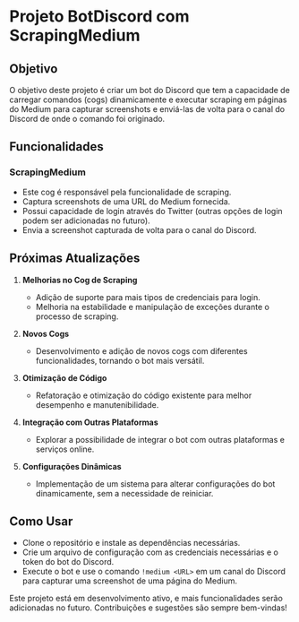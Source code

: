 # Projeto BotDiscord com ScrapingMedium

## Objetivo

O objetivo deste projeto é criar um bot do Discord que tem a capacidade de carregar comandos (cogs) dinamicamente e executar scraping em páginas do Medium para capturar screenshots e enviá-las de volta para o canal do Discord de onde o comando foi originado. 

## Funcionalidades

### ScrapingMedium
- Este cog é responsável pela funcionalidade de scraping.
- Captura screenshots de uma URL do Medium fornecida.
- Possui capacidade de login através do Twitter (outras opções de login podem ser adicionadas no futuro).
- Envia a screenshot capturada de volta para o canal do Discord.

## Próximas Atualizações

1. **Melhorias no Cog de Scraping**
   - Adição de suporte para mais tipos de credenciais para login.
   - Melhoria na estabilidade e manipulação de exceções durante o processo de scraping.

2. **Novos Cogs**
   - Desenvolvimento e adição de novos cogs com diferentes funcionalidades, tornando o bot mais versátil.

3. **Otimização de Código**
   - Refatoração e otimização do código existente para melhor desempenho e manutenibilidade.

4. **Integração com Outras Plataformas**
   - Explorar a possibilidade de integrar o bot com outras plataformas e serviços online.

5. **Configurações Dinâmicas**
   - Implementação de um sistema para alterar configurações do bot dinamicamente, sem a necessidade de reiniciar.

## Como Usar

- Clone o repositório e instale as dependências necessárias.
- Crie um arquivo de configuração com as credenciais necessárias e o token do bot do Discord.
- Execute o bot e use o comando `!medium <URL>` em um canal do Discord para capturar uma screenshot de uma página do Medium.

Este projeto está em desenvolvimento ativo, e mais funcionalidades serão adicionadas no futuro. Contribuições e sugestões são sempre bem-vindas!
